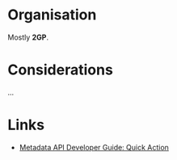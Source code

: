 # Organisation

Mostly **2GP**.

# Considerations

...

# Links

- [Metadata API Developer Guide: Quick Action](https://developer.salesforce.com/docs/atlas.en-us.238.0.api_meta.meta/api_meta/meta_quickaction.htm)
